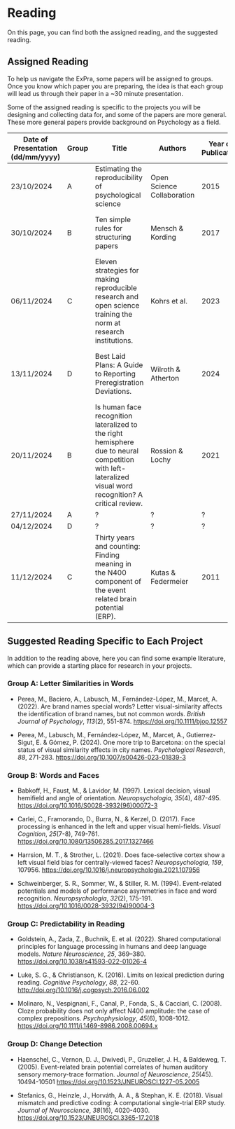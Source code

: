# Reading

On this page, you can find both the assigned reading, and the suggested reading.

## Assigned Reading

To help us navigate the ExPra, some papers will be assigned to groups. Once you know which paper you are preparing, the idea is that each group will lead us through their paper in a ~30 minute presentation.

Some of the assigned reading is specific to the projects you will be designing and collecting data for, and some of the papers are more general. These more general papers provide background on Psychology as a field.

| Date of Presentation (dd/mm/yyyy) | Group | Title | Authors | Year of Publication | Link |
|-----------------------------------| ----- |-------| ------- | ------------------- | ---- |
| 23/10/2024 | A | Estimating the reproducibility of psychological science | Open Science Collaboration | 2015 | [*Science*, *349*(6251)](https://doi.org/10.1126/science.aac4716) |
| 30/10/2024 | B | Ten simple rules for structuring papers | Mensch & Kording | 2017 | [*PLOS Computational Biology*, *13*(11): e1005830](https://doi.org/10.1371/journal.pcbi.1005619) |
| 06/11/2024 | C | Eleven strategies for making reproducible research and open science training the norm at research institutions. | Kohrs et al. | 2023 | [*eLife*, *12*: e89736](https://doi.org/10.7554/eLife.89736) |
| 13/11/2024 | D | Best Laid Plans: A Guide to Reporting Preregistration Deviations. | Wilroth & Atherton | 2024 | [*Advances in Methods and Practices in Psychological Science*, *7*(1), 1-14](https://doi.org/10.1177/25152459231213802) |
| 20/11/2024 | B | Is human face recognition lateralized to the right hemisphere due to neural competition with left-lateralized visual word recognition? A critical review. | Rossion & Lochy | 2021 | [*Brain Structure and Function*, *227*, 559-629](https://doi.org/10.1007/s00429-021-02370-0) |
| 27/11/2024 | A | ? | ? | ? | ? |
| 04/12/2024 | D | ? | ? | ? | ? |
| 11/12/2024 | C | Thirty years and counting: Finding meaning in the N400 component of the event related brain potential (ERP). | Kutas & Federmeier | 2011 | [*Annual Review of Psychology*, *62*, 621-647](https://doi.org/10.1146%2Fannurev.psych.093008.131123) |


## Suggested Reading Specific to Each Project

In addition to the reading above, here you can find some example literature, which can provide a starting place for research in your projects.

### Group A: Letter Similarities in Words

* Perea, M., Baciero, A., Labusch, M., Fernández-López, M., Marcet, A. (2022). Are brand names special words? Letter visual-similarity affects the identification of brand names, but not common words. *British Journal of Psychology*, *113*(2), 551-874. https://doi.org/10.1111/bjop.12557

* Perea, M., Labusch, M., Fernández-López, M., Marcet, A., Gutierrez-Sigut, E. & Gómez, P. (2024). One more trip to Barcetona: on the special status of visual similarity effects in city names. *Psychological Research*, *88*, 271-283. https://doi.org/10.1007/s00426-023-01839-3

### Group B: Words and Faces

* Babkoff, H., Faust, M., & Lavidor, M. (1997). Lexical decision, visual hemifield and angle of orientation. *Neuropsychologia*, *35*(4), 487-495. https://doi.org/10.1016/S0028-3932(96)00072-3

* Carlei, C., Framorando, D., Burra, N., & Kerzel, D. (2017). Face processing is enhanced in the left and upper visual hemi-fields. *Visual Cognition*, *25*(7-8), 749-761. https://doi.org/10.1080/13506285.2017.1327466

* Harrsion, M. T., & Strother, L. (2021). Does face-selective cortex show a left visual field bias for centrally-viewed faces? *Neuropsychologia*, *159*, 107956. https://doi.org/10.1016/j.neuropsychologia.2021.107956

* Schweinberger, S. R., Sommer, W., & Stiller, R. M. (1994). Event-related potentials and models of performance asymmetries in face and word recognition. *Neuropsychologia*, *32*(2), 175-191. https://doi.org/10.1016/0028-3932(94)90004-3

### Group C: Predictability in Reading

* Goldstein, A., Zada, Z., Buchnik, E. et al. (2022). Shared computational principles for language processing in humans and deep language models. *Nature Neuroscience*, *25*, 369–380. https://doi.org/10.1038/s41593-022-01026-4

* Luke, S. G., & Christianson, K. (2016). Limits on lexical prediction during reading. *Cognitive Psychology*, *88*, 22-60. http://doi.org/10.1016/j.cogpsych.2016.06.002

* Molinaro, N., Vespignani, F., Canal, P., Fonda, S., & Cacciari, C. (2008). Cloze probability does not only affect N400 amplitude: the case of complex prepositions. *Psychophysiology*, *45*(6), 1008-1012. https://doi.org/10.1111/j.1469-8986.2008.00694.x

### Group D: Change Detection

* Haenschel, C., Vernon, D. J., Dwivedi, P., Gruzelier, J. H., & Baldeweg, T. (2005). Event-related brain potential correlates of human auditory sensory memory-trace formation. *Journal of Neuroscience*, *25*(45). 10494-10501 https://doi.org/10.1523/JNEUROSCI.1227-05.2005

* Stefanics, G., Heinzle, J., Horváth, A. A., & Stephan, K. E. (2018). Visual mismatch and predictive coding: A computational single-trial ERP study. *Journal of Neuroscience*, *38*(16), 4020-4030. https://doi.org/10.1523/JNEUROSCI.3365-17.2018

